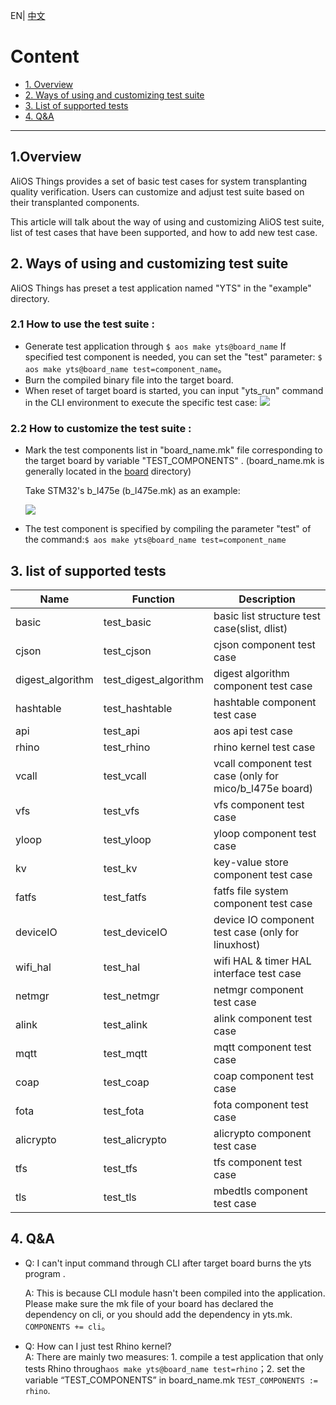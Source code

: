 EN| [中文](AliOS-Things-Porting-Test-Guide.zh)

# Content

- [1. Overview](#1)
- [2. Ways of using and customizing test suite](#2)
- [3. List of supported tests](#3)
- [4. Q&A](#4)

------

<h2 id="1">1.Overview</h2>

AliOS Things provides a set of basic test cases for system transplanting quality verification. Users can customize and adjust test suite based on their transplanted components.

This article will talk about the way of using and customizing AliOS test suite, list of test cases that have been supported, and how to add new test case.

<h2 id="2">2. Ways of using and customizing test suite </h2>  

AliOS Things has preset a test application named "YTS" in the "example" directory.
<h3 id="2.1">2.1 How to use the test suite : </h3>  

- Generate test application through `$ aos make yts@board_name`
  If specified test component is needed, you can set the "test" parameter:
  `$ aos make yts@board_name test=component_name`。   
- Burn the compiled binary file into the target board.
- When reset of target board is started, you can input "yts_run" command in the CLI environment to execute the specific test case: 
  ![](https://img.alicdn.com/tfs/TB1C4xOjZrI8KJjy0FhXXbfnpXa-528-430.png)    

<h3 id="2.2">2.2 How to customize the test suite : </h3>  

- Mark the test components list in "board_name.mk" file corresponding to the target board by variable "TEST_COMPONENTS" . (board_name.mk is generally located in the [board](https://github.com/alibaba/AliOS-Things/tree/master/board) directory)

  Take STM32's b_l475e (b_l475e.mk) as an example:

  ![](https://img.alicdn.com/tfs/TB1h_Xfj8fH8KJjy1XbXXbLdXXa-939-122.png)  

- The test component is specified by compiling the parameter "test" of the command:`$ aos make yts@board_name test=component_name`  

<h2 id="3">3. list of supported tests  </h2>  

| Name             | Function              | Description                              |
| ---------------- | --------------------- | ---------------------------------------- |
| basic            | test_basic            | basic list structure test case(slist, dlist) |
| cjson            | test_cjson            | cjson component test case                |
| digest_algorithm | test_digest_algorithm | digest algorithm component test case     |
| hashtable        | test_hashtable        | hashtable component test case            |
| api              | test_api              | aos api test case                        |
| rhino            | test_rhino            | rhino kernel test case                   |
| vcall            | test_vcall            | vcall component test case (only for mico/b_l475e board) |
| vfs              | test_vfs              | vfs component test case                  |
| yloop            | test_yloop            | yloop component test case                |
| kv               | test_kv               | key-value store component test case      |
| fatfs            | test_fatfs            | fatfs file system component test case    |
| deviceIO         | test_deviceIO         | device IO component test case (only for linuxhost) |
| wifi_hal         | test_hal              | wifi HAL & timer HAL interface test case |
| netmgr           | test_netmgr           | netmgr component test case               |
| alink            | test_alink            | alink component test case                |
| mqtt             | test_mqtt             | mqtt component test case                 |
| coap             | test_coap             | coap component test case                 |
| fota             | test_fota             | fota component test case                 |
| alicrypto        | test_alicrypto        | alicrypto component test case            |
| tfs              | test_tfs              | tfs component test case                  |
| tls              | test_tls              | mbedtls component test case              |

<h2 id="4">4. Q&A </h2>  

- Q: I can't input command through CLI after target board burns the yts program .

  A: This is because CLI module hasn't been compiled into the application. Please make sure the mk file of your board has declared the dependency on cli, or you should add the dependency in yts.mk. `COMPONENTS += cli`。  

- Q: How can I just test Rhino kernel?  
  A: There are mainly two measures:  1. compile a test application that only tests Rhino  through`aos make yts@board_name test=rhino`；2. set the variable “TEST_COMPONENTS” in board_name.mk `TEST_COMPONENTS := rhino`.